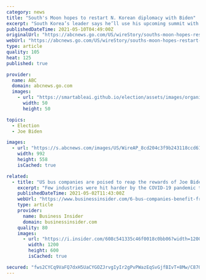 ```yaml
---
category: news
title: "South's Moon hopes to restart N. Korean diplomacy with Biden"
excerpt: "South Korea’s leader says he’ll use his upcoming summit with President Joe Biden as a chance to push to restart diplomacy with North Korea"
publishedDateTime: 2021-05-10T04:49:00Z
originalUrl: "https://abcnews.go.com/US/wireStory/souths-moon-hopes-restart-korean-diplomacy-biden-77595018"
webUrl: "https://abcnews.go.com/US/wireStory/souths-moon-hopes-restart-korean-diplomacy-biden-77595018"
type: article
quality: 105
heat: 125
published: true

provider:
  name: ABC
  domain: abcnews.go.com
  images:
    - url: "https://smartableai.github.io/election/assets/images/organizations/abcnews.go.com-50x50.jpg"
      width: 50
      height: 50

topics:
  - Election
  - Joe Biden

images:
  - url: "https://s.abcnews.com/images/US/WireAP_8cd204c3f9b243118ccd610aa5adfd14_16x9_992.jpg"
    width: 992
    height: 558
    isCached: true

related:
  - title: "US bus companies are poised to reap the rewards of Joe Biden's $174 billion EV plan — if they can crack 3 key challenges"
    excerpt: "Few industries were hit harder by the COVID-19 pandemic than bus companies, but White House plans for electrification could cause it to boom."
    publishedDateTime: 2021-05-02T11:43:00Z
    webUrl: "https://www.businessinsider.com/6-bus-companies-benefit-from-bidens-174-billion-ev-plan-2021-5"
    type: article
    provider:
      name: Business Insider
      domain: businessinsider.com
    quality: 80
    images:
      - url: "https://i.insider.com/608c541335c46f0018c0bb06?width=1200&format=jpeg"
        width: 1200
        height: 600
        isCached: true

secured: "fws2CYCq9VaFQ7dxH5UaCYGOZJrvgIyIr2gPvPWazEqSvGjfBIvT+8Mw/C87QncnSM17PPxUiLxWCReOO4mOe2+MSP4ynrf5wSe6NPXFhoy/07I3UZZ5bQNsdy7UDHnOIj3nPY7kPeJtlCMfoQhNlqc+uZywVkze1QmAQYWFycoVSv2i+4hk9ZlL0dSAqgV55THeCPGOeJbPwUdHwaqxeVuAjpWqaTuVLXSEg7V+uw4cqUIqlEULMFaX2QrQlQH+JAv3Vul2URg2hmrl3FhCBYqWLSQPTarODE5MnfUTZIKBHdfXJLCPINgFGRhVsQcZudycfqG2tvUqkzlbRZp8fiKC8KGt0BE/FENbKNMC6Ro=;aC9b8vT9rkfjwq3hyXgc5w=="
---
```


